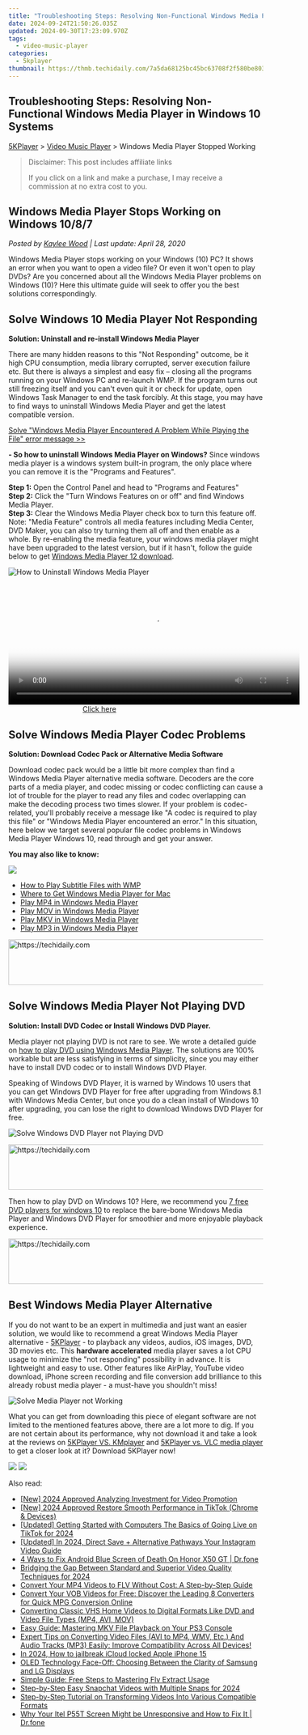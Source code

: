 ```yaml
---
title: "Troubleshooting Steps: Resolving Non-Functional Windows Media Player in Windows 10 Systems"
date: 2024-09-24T21:50:26.035Z
updated: 2024-09-30T17:23:09.970Z
tags:
  - video-music-player
categories:
  - 5kplayer
thumbnail: https://thmb.techidaily.com/7a5da68125bc45bc63708f2f580be8038605e22ab60525be31c19cd6a83a650a.jpg
---
```


## Troubleshooting Steps: Resolving Non-Functional Windows Media Player in Windows 10 Systems

[5KPlayer](https://tools.techidaily.com/5kplayer/products/) \> [Video Music Player](https://tools.techidaily.com/5kplayer/video-music-player/) \> Windows Media Player Stopped Working

>  Disclaimer: This post includes affiliate links
>
>  If you click on a link and make a purchase, I may receive a commission at no extra cost to you.
>

## Windows Media Player Stops Working on Windows 10/8/7

 _Posted by [Kaylee Wood](https://www.quora.com/profile/Amanda-Hu-21) | Last update: April 28, 2020_

Windows Media Player stops working on your Windows (10) PC? It shows an error when you want to open a video file? Or even it won't open to play DVDs? Are you concerned about all the Windows Media Player problems on Windows (10)? Here this ultimate guide will seek to offer you the best solutions correspondingly.

## Solve Windows 10 Media Player Not Responding

**Solution: Uninstall and re-install Windows Media Player**

There are many hidden reasons to this "Not Responding" outcome, be it high CPU consumption, media library corrupted, server execution failure etc. But there is always a simplest and easy fix – closing all the programs running on your Windows PC and re-launch WMP. If the program turns out still freezing itself and you can't even quit it or check for update, open Windows Task Manager to end the task forcibly. At this stage, you may have to find ways to uninstall Windows Media Player and get the latest compatible version. 

[Solve "Windows Media Player Encountered A Problem While Playing the File" error message >>](https://tools.techidaily.com/5kplayer/video-music-player/)

**\- So how to uninstall Windows Media Player on Windows?** Since windows media player is a windows system built-in program, the only place where you can remove it is the "Programs and Features".

**Step 1:** Open the Control Panel and head to "Programs and Features"  
**Step 2:** Click the "Turn Windows Features on or off" and find Windows Media Player.   
**Step 3:** Clear the Windows Media Player check box to turn this feature off.   
Note: "Media Feature" controls all media features including Media Center, DVD Maker, you can also try turning them all off and then enable as a whole. By re-enabling the media feature, your windows media player might have been upgraded to the latest version, but if it hasn't, follow the guide below to get [Windows Media Player 12 download](https://tools.techidaily.com/5kplayer/video-music-player/). 

![How to Uninstall Windows Media Player](https://www.5kplayer.com/video-music-player/img/wmp-not-work.jpg)

<!-- affiliate ads begin -->
<span id="1983474">
					<video width="576" height="240" style="cursor:pointer"
           poster="//a.impactradius-go.com/display-clicktoplayimage/1983474.png"
           onclick="if(!this.playClicked){this.play();this.setAttribute('controls',true);this.playClicked=true;}">
	   <source src="//a.impactradius-go.com/display-ad/22993-1983474">
	   <img src="//a.impactradius-go.com/display-clicktoplayimage/1983474.png" style="border: none; height: 100%; width: 100%; object-fit: contain">
	</video>
	<div style="width:360px;text-align:center"><a href="javascript:window.open(decodeURIComponent('https%3A%2F%2Fhomestyler.sjv.io%2Fc%2F5597632%2F1983474%2F22993'), '_blank');void(0);">Click here</a></div>
</span>
<img height="0" width="0" src="https://imp.pxf.io/i/5597632/1983474/22993" style="position:absolute;visibility:hidden;" border="0" />
<!-- affiliate ads end -->

##  Solve Windows Media Player Codec Problems

**Solution: Download Codec Pack or Alternative Media Software**

Download codec pack would be a little bit more complex than find a Windows Media Player alternative media software. Decoders are the core parts of a media player, and codec missing or codec conflicting can cause a lot of trouble for the player to read any files and codec overlapping can make the decoding process two times slower. If your problem is codec-related, you'll probably receive a message like "A codec is required to play this file" or "Windows Media Player encountered an error." In this situation, here below we target several popular file codec problems in Windows Media Player Windows 10, read through and get your answer. 

**You may also like to know:**

![](https://www.5kplayer.com/video-music-player/img/5.png) 

* [How to Play Subtitle Files with WMP](https://tools.techidaily.com/5kplayer/video-music-player/)
* [Where to Get Windows Media Player for Mac](https://tools.techidaily.com/5kplayer/video-music-player/)
* [Play MP4 in Windows Media Player](https://tools.techidaily.com/5kplayer/video-music-player/)
* [Play MOV in Windows Media Player](https://tools.techidaily.com/5kplayer/video-music-player/)
* [Play MKV in Windows Media Player](https://tools.techidaily.com/5kplayer/video-music-player/)
* [Play MP3 in Windows Media Player](https://tools.techidaily.com/5kplayer/video-music-player/)

<!-- affiliate ads begin -->
<a href="https://appsumo.8odi.net/c/5597632/2144297/7443" target="_top" id="2144297">
  <img src="//a.impactradius-go.com/display-ad/7443-2144297" border="0" alt="https://techidaily.com" width="600" height="90"/>
</a>
<img height="0" width="0" src="https://appsumo.8odi.net/i/5597632/2144297/7443" style="position:absolute;visibility:hidden;" border="0" />
<!-- affiliate ads end -->

## Solve Windows Media Player Not Playing DVD

**Solution: Install DVD Codec or Install Windows DVD Player.** 

Media player not playing DVD is not rare to see. We wrote a detailed guide on [how to play DVD using Windows Media Player](https://tools.techidaily.com/5kplayer/video-music-player/). The solutions are 100% workable but are less satisfying in terms of simplicity, since you may either have to install DVD codec or to install Windows DVD Player. 

Speaking of Windows DVD Player, it is warned by Windows 10 users that you can get Windows DVD Player for free after upgrading from Windows 8.1 with Windows Media Center, but once you do a clean install of Windows 10 after upgrading, you can lose the right to download Windows DVD Player for free. 

![Solve Windows DVD Player not Playing DVD](https://www.5kplayer.com/video-music-player/img/windows-dvd-player.jpg) 

<!-- affiliate ads begin -->
<a href="https://appsumo.8odi.net/c/5597632/2049383/7443" target="_top" id="2049383">
  <img src="//a.impactradius-go.com/display-ad/7443-2049383" border="0" alt="https://techidaily.com" width="728" height="90"/>
</a>
<img height="0" width="0" src="https://appsumo.8odi.net/i/5597632/2049383/7443" style="position:absolute;visibility:hidden;" border="0" />
<!-- affiliate ads end -->

Then how to play DVD on Windows 10? Here, we recommend you [7 free DVD players for windows 10](https://tools.techidaily.com/5kplayer/video-music-player/) to replace the bare-bone Windows Media Player and Windows DVD Player for smoothier and more enjoyable playback experience.

<!-- affiliate ads begin -->
<a href="https://ephamedtechinc.pxf.io/c/5597632/2137225/26400" target="_top" id="2137225">
  <img src="//a.impactradius-go.com/display-ad/26400-2137225" border="0" alt="https://techidaily.com" width="728" height="90"/>
</a>
<img height="0" width="0" src="https://ephamedtechinc.pxf.io/i/5597632/2137225/26400" style="position:absolute;visibility:hidden;" border="0" />
<!-- affiliate ads end -->

## Best Windows Media Player Alternative

If you do not want to be an expert in multimedia and just want an easier solution, we would like to recommend a great Windows Media Player alternative - [5KPlayer](https://tools.techidaily.com/5kplayer/products/) \- to playback any videos, audios, iOS images, DVD, 3D movies etc. This **hardware accelerated** media player saves a lot CPU usage to minimize the "not responding" possibility in advance. It is lightweight and easy to use. Other features like AirPlay, YouTube video download, iPhone screen recording and file conversion add brilliance to this already robust media player - a must-have you shouldn't miss!

![Solve Media Player not Working](https://www.5kplayer.com/video-music-player/img/5kplayer-dvd-player-software.jpg) 

What you can get from downloading this piece of elegant software are not limited to the mentioned features above, there are a lot more to dig. If you are not certain about its performance, why not download it and take a look at the reviews on [5KPlayer VS. KMplayer](https://tools.techidaily.com/5kplayer/video-music-player/) and [5KPlayer vs. VLC media player](https://tools.techidaily.com/5kplayer/video-music-player/) to get a closer look at it? Download 5KPlayer now!

[![](https://www.5kplayer.com/video-music-player/../button/freedownwhitewin.png)](https://tools.techidaily.com/5kplayer/products/) [![](https://www.5kplayer.com/video-music-player/../button/freedownbackmac.png)](https://tools.techidaily.com/5kplayer/products/)

<ins class="adsbygoogle"
     style="display:block"
     data-ad-format="autorelaxed"
     data-ad-client="ca-pub-7571918770474297"
     data-ad-slot="1223367746"></ins>

<ins class="adsbygoogle"
     style="display:block"
     data-ad-client="ca-pub-7571918770474297"
     data-ad-slot="8358498916"
     data-ad-format="auto"
     data-full-width-responsive="true"></ins>

<span class="atpl-alsoreadstyle">Also read:</span>
<div><ul>
<li><a href="https://fox-boxes.techidaily.com/new-2024-approved-analyzing-investment-for-video-promotion/"><u>[New] 2024 Approved Analyzing Investment for Video Promotion</u></a></li>
<li><a href="https://tiktok-video-files.techidaily.com/new-2024-approved-restore-smooth-performance-in-tiktok-chrome-and-devices/"><u>[New] 2024 Approved Restore Smooth Performance in TikTok (Chrome & Devices)</u></a></li>
<li><a href="https://tiktok-video-recordings.techidaily.com/updated-getting-started-with-computers-the-basics-of-going-live-on-tiktok-for-2024/"><u>[Updated] Getting Started with Computers The Basics of Going Live on TikTok for 2024</u></a></li>
<li><a href="https://instagram-video-files.techidaily.com/updated-in-2024-direct-save-plus-alternative-pathways-your-instagram-video-guide/"><u>[Updated] In 2024, Direct Save + Alternative Pathways Your Instagram Video Guide</u></a></li>
<li><a href="https://howto.techidaily.com/4-ways-to-fix-android-blue-screen-of-death-on-honor-x50-gt-drfone-by-drfone-fix-android-problems-fix-android-problems/"><u>4 Ways to Fix Android Blue Screen of Death On Honor X50 GT | Dr.fone</u></a></li>
<li><a href="https://extra-resources.techidaily.com/bridging-the-gap-between-standard-and-superior-video-quality-techniques-for-2024/"><u>Bridging the Gap Between Standard and Superior Video Quality Techniques for 2024</u></a></li>
<li><a href="https://media-tips.techidaily.com/convert-your-mp4-videos-to-flv-without-cost-a-step-by-step-guide/"><u>Convert Your MP4 Videos to FLV Without Cost: A Step-by-Step Guide</u></a></li>
<li><a href="https://media-tips.techidaily.com/convert-your-vob-videos-for-free-discover-the-leading-8-converters-for-quick-mpg-conversion-online/"><u>Convert Your VOB Videos for Free: Discover the Leading 8 Converters for Quick MPG Conversion Online</u></a></li>
<li><a href="https://media-tips.techidaily.com/converting-classic-vhs-home-videos-to-digital-formats-like-dvd-and-video-file-types-mp4-avi-mov/"><u>Converting Classic VHS Home Videos to Digital Formats Like DVD and Video File Types (MP4, AVI, MOV)</u></a></li>
<li><a href="https://media-tips.techidaily.com/easy-guide-mastering-mkv-file-playback-on-your-ps3-console/"><u>Easy Guide: Mastering MKV File Playback on Your PS3 Console</u></a></li>
<li><a href="https://media-tips.techidaily.com/1723620234977-expert-tips-on-converting-video-files-avi-to-mp4-wmv-etc-and-audio-tracks-mp3-easily-improve-compatibility-across-all-devices/"><u>Expert Tips on Converting Video Files (AVI to MP4, WMV, Etc.) And Audio Tracks (MP3) Easily: Improve Compatibility Across All Devices!</u></a></li>
<li><a href="https://activate-lock.techidaily.com/in-2024-how-to-jailbreak-icloud-locked-apple-iphone-15-by-drfone-ios/"><u>In 2024, How to jailbreak iCloud locked Apple iPhone 15</u></a></li>
<li><a href="https://media-tips.techidaily.com/oled-technology-face-off-choosing-between-the-clarity-of-samsung-and-lg-displays/"><u>OLED Technology Face-Off: Choosing Between the Clarity of Samsung and LG Displays</u></a></li>
<li><a href="https://media-tips.techidaily.com/simple-guide-free-steps-to-mastering-flv-extract-usage/"><u>Simple Guide: Free Steps to Mastering Flv Extract Usage</u></a></li>
<li><a href="https://snapchat-videos.techidaily.com/step-by-step-easy-snapchat-videos-with-multiple-snaps-for-2024/"><u>Step-by-Step Easy Snapchat Videos with Multiple Snaps for 2024</u></a></li>
<li><a href="https://media-tips.techidaily.com/step-by-step-tutorial-on-transforming-videos-into-various-compatible-formats/"><u>Step-by-Step Tutorial on Transforming Videos Into Various Compatible Formats</u></a></li>
<li><a href="https://howto.techidaily.com/why-your-itel-p55t-screen-might-be-unresponsive-and-how-to-fix-it-drfone-by-drfone-fix-android-problems-fix-android-problems/"><u>Why Your Itel P55T Screen Might be Unresponsive and How to Fix It | Dr.fone</u></a></li>
</ul></div>

